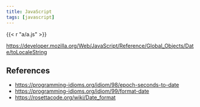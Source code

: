 ```yaml
---
title: JavaScript
tags: [javascript]
---
```


{{< r "a/a.js" >}}

<https://developer.mozilla.org/Web/JavaScript/Reference/Global_Objects/Date/toLocaleString>

## References

- <https://programming-idioms.org/idiom/98/epoch-seconds-to-date>
- <https://programming-idioms.org/idiom/99/format-date>
- <https://rosettacode.org/wiki/Date_format>
